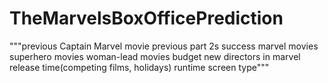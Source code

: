 # TheMarvelsBoxOfficePrediction
"""previous Captain Marvel movie
previous part 2s success
marvel movies
superhero movies
woman-lead movies
budget
new directors in marvel
release time(competing films, holidays)
runtime
screen type"""

